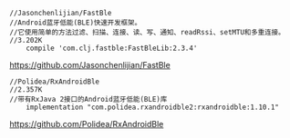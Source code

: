 


``` 
//Jasonchenlijian/FastBle
//Android蓝牙低能(BLE)快速开发框架。
//它使用简单的方法过滤、扫描、连接、读、写、通知、readRssi、setMTU和多重连接。
//3.202K
    compile 'com.clj.fastble:FastBleLib:2.3.4'
```
https://github.com/Jasonchenlijian/FastBle



``` 
//Polidea/RxAndroidBle
//2.357K
//带有RxJava 2接口的Android蓝牙低能(BLE)库
    implementation "com.polidea.rxandroidble2:rxandroidble:1.10.1"
```
https://github.com/Polidea/RxAndroidBle























